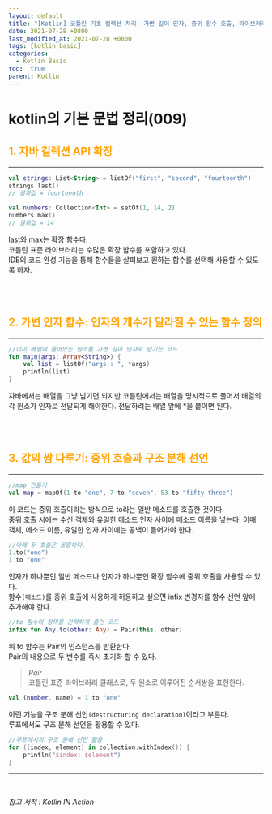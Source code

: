 ```yaml
---
layout: default
title: "[Kotlin] 코틀린 기초 컬렉션 처리: 가변 길이 인자, 중위 함수 호출, 라이브러리 지원"
date: 2021-07-28 +0800
last_modified_at: 2021-07-28 +0800
tags: [kotlin basic]
categories:
  - Kotlin Basic
toc:  true
parent: Kotlin
---
```


# kotlin의 기본 문법 정리(009) 

## <span style="color:orange">1. 자바 컬렉션 API 확장</span>  
---  
```kotlin
val strings: List<String> = listOf("first", "second", "fourteenth")
strings.last()
// 결과값 = fourteenth

val numbers: Collection<Int> = setOf(1, 14, 2)
numbers.max()
// 결과값 = 14
```

last와 max는 확장 함수다.  
코틀린 표준 라이브러리는 수많은 확장 함수를 포함하고 있다.  
IDE의 코드 완성 기능을 통해 함수들을 살펴보고 원하는 함수를 선택해 사용할 수 있도록 하자.

<br><br>

## <span style="color:orange">2. 가변 인자 함수: 인자의 개수가 달라질 수 있는 함수 정의</span>
---
```kotlin
//이미 배열에 들어있는 원소를 가변 길이 인자로 넘기는 코드
fun main(args: Array<String>) {
    val list = listOf("args : ", *args)
    println(list)
}
```
자바에서는 배열을 그냥 넘기면 되지만 코틀린에서는 배열을 명시적으로 풀어서 배열의 각 원소가 인자로 전달되게 해야한다. 전달하려는 배열 앞에 *을 붙이면 된다.  

<br><br>

## <span style="color:orange">3. 값의 쌍 다루기: 중위 호출과 구조 분해 선언</span>
---
```kotlin
//map 만들기
val map = mapOf(1 to "one", 7 to "seven", 53 to "fifty-three")
```
이 코드는 중위 호출이라는 방식으로 to라는 일반 메소드를 호출한 것이다.  
중위 호출 시에는 수신 객체와 유일한 메소드 인자 사이에 메소드 이름을 넣는다.  이때 객체, 메소드 이름, 유일한 인자 사이에는 공백이 들어가야 한다.

```kotlin
//아래 두 호출은 동일하다.
1.to("one")
1 to "one"
```

인자가 하나뿐인 일반 메소드나 인자가 하나뿐인 확장 함수에 중위 호출을 사용할 수 있다.  
함수`(메소드)`를 중위 호출에 사용하게 허용하고 싶으면 infix 변경자를 함수 선언 앞에 추가해야 한다.

```kotlin
//to 함수의 정의를 간략하게 줄인 코드
infix fun Any.to(other: Any) = Pair(this, other)
```
위 to 함수는 Pair의 인스턴스를 반환한다.  
Pair의 내용으로 두 변수를 즉시 초기화 할 수 있다.

> _Pair_  
> 코틀린 표준 라이브러리 클래스로, 두 원소로 이루어진 순서쌍을 표현한다.  

```kotlin
val (number, name) = 1 to "one"
```

이런 기능을 구조 분해 선언`(destructuring declaration)`이라고 부른다.  
루프에서도 구조 분해 선언을 활용할 수 있다.  
```kotlin
//루프에서의 구조 분해 선언 활용
for ((index, element) in collection.withIndex()) {
    println("$index: $element")
}
```



---

<br>

*참고 서적 : Kotlin IN Action*
